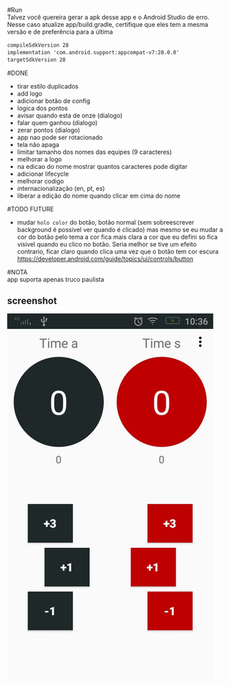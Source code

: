 #Run   
Talvez você quereira gerar a apk desse app e o Android Studio de erro.
Nesse caso atualize app/build.gradle, certifique que eles tem a mesma versão e de preferência para a última
```txt
compileSdkVersion 28
implementation 'com.android.support:appcompat-v7:28.0.0'
targetSdkVersion 28
```

#DONE
- tirar estilo duplicados
- add logo
- adicionar botão de config
- logica dos pontos
- avisar quando esta de onze (dialogo)
- falar quem ganhou (dialogo)
- zerar pontos (dialogo)
- app nao pode ser rotacionado
- tela não apaga
- limitar tamanho dos nomes das equipes (9 caracteres)
- melhorar a logo
- na edicao do nome mostrar quantos caracteres pode digitar
- adicionar lifecycle
- melhorar codigo
- internacionalização (en, pt, es)
- liberar a edição do nome quando clicar em cima do nome

#TODO FUTURE
- mudar `holo color` do botão, botão normal (sem sobreescrever background é possivel ver quando é clicado)
    mas mesmo se eu mudar a cor do botão pelo tema a cor fica mais clara
    a cor que eu defini so fica visivel quando eu clico no botão.
    Seria melhor se tive um efeito contrario, ficar claro quando clica uma vez que o botão tem cor escura
    https://developer.android.com/guide/topics/ui/controls/button

#NOTA   
app suporta apenas truco paulista


## screenshot
![SomaTruco App](img/app.jpeg)
